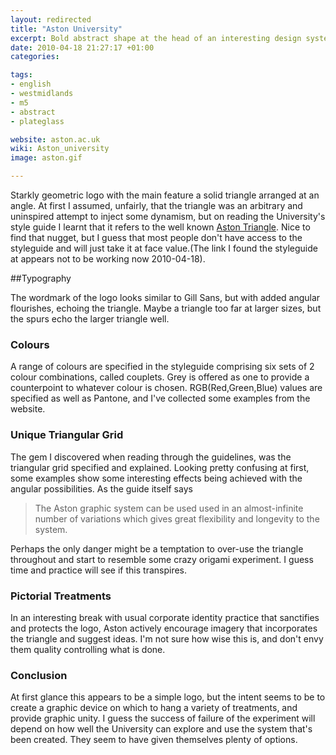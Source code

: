 ```yaml
---
layout: redirected
title: "Aston University"
excerpt: Bold abstract shape at the head of an interesting design system.
date: 2010-04-18 21:27:17 +01:00
categories:

tags:
- english
- westmidlands
- m5
- abstract
- plateglass

website: aston.ac.uk
wiki: Aston_university
image: aston.gif

---
```


Starkly geometric logo with the main feature a solid triangle arranged at an angle. At first I assumed, unfairly, that the triangle was an arbitrary and uninspired attempt to inject some dynamism, but on reading the University's style guide I learnt that it refers to the well known [Aston Triangle](http://en.wikipedia.org/wiki/Aston_Triangle). Nice to find that nugget, but I guess that most people don't have access to the styleguide and will just take it at face value.(The link I found the styleguide at appears not to be working now 2010-04-18).

##Typography

The wordmark of the logo looks similar to Gill Sans, but with added angular flourishes, echoing the triangle. Maybe a triangle too far at larger sizes, but the spurs echo the larger triangle well.

### Colours

A range of colours are specified in the styleguide comprising six sets of 2 colour combinations, called couplets. Grey is offered as one to provide a counterpoint to whatever colour is chosen. RGB(Red,Green,Blue) values are specified as well as Pantone, and I've collected some examples from the website.

### Unique Triangular Grid

The gem I discovered when reading through the guidelines, was the triangular grid specified and explained. Looking pretty confusing at first, some examples show some interesting effects being achieved with the angular possibilities. As the guide itself says

> The Aston graphic system can be used used in an almost-infinite number of variations which gives great flexibility and longevity to the system.

Perhaps the only danger might be a temptation to over-use the triangle throughout and start to resemble some crazy origami experiment. I guess time and practice will see if this transpires.

### Pictorial Treatments

In an interesting break with usual corporate identity practice that sanctifies and protects the logo, Aston actively encourage imagery that incorporates the triangle and suggest ideas. I'm not sure how wise this is, and don't envy them quality controlling what is done.

### Conclusion

At first glance this appears to be a simple logo, but the intent seems to be to create a graphic device on which to hang a variety of treatments, and provide graphic unity. I guess the success of failure of the experiment will depend on how well the University can explore and use the system that's been created. They seem to have given themselves plenty of options.
